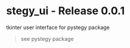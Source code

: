 # stegy_ui             -           Release 0.0.1

tkinter user interface for pystegy package



> see pystegy package

  





